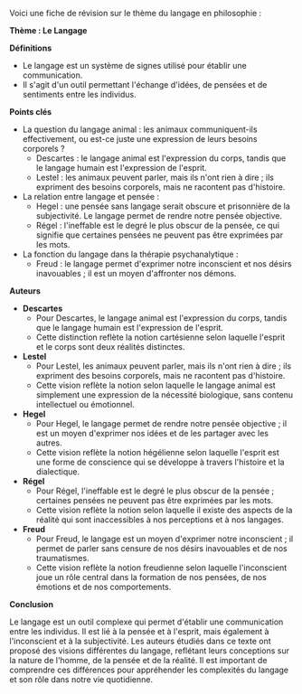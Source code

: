 Voici une fiche de révision sur le thème du langage en philosophie :

**Thème : Le Langage**

**Définitions**

* Le langage est un système de signes utilisé pour établir une communication.
* Il s'agit d'un outil permettant l'échange d'idées, de pensées et de sentiments entre les individus.

**Points clés**

* La question du langage animal : les animaux communiquent-ils effectivement, ou est-ce juste une expression de leurs besoins corporels ?
	+ Descartes : le langage animal est l'expression du corps, tandis que le langage humain est l'expression de l'esprit.
	+ Lestel : les animaux peuvent parler, mais ils n'ont rien à dire ; ils expriment des besoins corporels, mais ne racontent pas d'histoire.
* La relation entre langage et pensée :
	+ Hegel : une pensée sans langage serait obscure et prisonnière de la subjectivité. Le langage permet de rendre notre pensée objective.
	+ Régel : l'ineffable est le degré le plus obscur de la pensée, ce qui signifie que certaines pensées ne peuvent pas être exprimées par les mots.
* La fonction du langage dans la thérapie psychanalytique :
	+ Freud : le langage permet d'exprimer notre inconscient et nos désirs inavouables ; il est un moyen d'affronter nos démons.

**Auteurs**

* **Descartes**
	+ Pour Descartes, le langage animal est l'expression du corps, tandis que le langage humain est l'expression de l'esprit.
	+ Cette distinction reflète la notion cartésienne selon laquelle l'esprit et le corps sont deux réalités distinctes.
* **Lestel**
	+ Pour Lestel, les animaux peuvent parler, mais ils n'ont rien à dire ; ils expriment des besoins corporels, mais ne racontent pas d'histoire.
	+ Cette vision reflète la notion selon laquelle le langage animal est simplement une expression de la nécessité biologique, sans contenu intellectuel ou émotionnel.
* **Hegel**
	+ Pour Hegel, le langage permet de rendre notre pensée objective ; il est un moyen d'exprimer nos idées et de les partager avec les autres.
	+ Cette vision reflète la notion hégélienne selon laquelle l'esprit est une forme de conscience qui se développe à travers l'histoire et la dialectique.
* **Régel**
	+ Pour Régel, l'ineffable est le degré le plus obscur de la pensée ; certaines pensées ne peuvent pas être exprimées par les mots.
	+ Cette vision reflète la notion selon laquelle il existe des aspects de la réalité qui sont inaccessibles à nos perceptions et à nos langages.
* **Freud**
	+ Pour Freud, le langage est un moyen d'exprimer notre inconscient ; il permet de parler sans censure de nos désirs inavouables et de nos traumatismes.
	+ Cette vision reflète la notion freudienne selon laquelle l'inconscient joue un rôle central dans la formation de nos pensées, de nos émotions et de nos comportements.

**Conclusion**

Le langage est un outil complexe qui permet d'établir une communication entre les individus. Il est lié à la pensée et à l'esprit, mais également à l'inconscient et à la subjectivité. Les auteurs étudiés dans ce texte ont proposé des visions différentes du langage, reflétant leurs conceptions sur la nature de l'homme, de la pensée et de la réalité. Il est important de comprendre ces différences pour appréhender les complexités du langage et son rôle dans notre vie quotidienne.